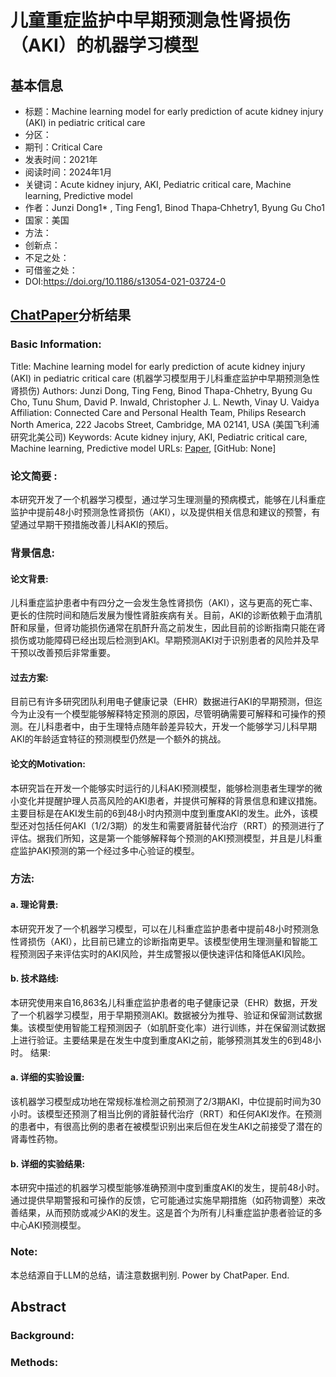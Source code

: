 # 儿童重症监护中早期预测急性肾损伤（AKI）的机器学习模型

## 基本信息
- 标题：Machine learning model for early prediction of acute kidney injury (AKI) in pediatric critical care
- 分区：
- 期刊：Critical Care
- 发表时间：2021年
- 阅读时间：2024年1月
- 关键词：Acute kidney injury, AKI, Pediatric critical care, Machine learning, Predictive model
- 作者：Junzi Dong1* , Ting Feng1, Binod Thapa‑Chhetry1, Byung Gu Cho1
- 国家：美国
- 方法：
- 创新点：
- 不足之处：
- 可借鉴之处：
- DOI:https://doi.org/10.1186/s13054-021-03724-0


## [ChatPaper](https://chatpaper.org/)分析结果

### Basic Information:
Title: Machine learning model for early prediction of acute kidney injury (AKI) in pediatric critical care (机器学习模型用于儿科重症监护中早期预测急性肾损伤)
Authors: Junzi Dong, Ting Feng, Binod Thapa-Chhetry, Byung Gu Cho, Tunu Shum, David P. Inwald, Christopher J. L. Newth, Vinay U. Vaidya
Affiliation: Connected Care and Personal Health Team, Philips Research North America, 222 Jacobs Street, Cambridge, MA 02141, USA (美国飞利浦研究北美公司)
Keywords: Acute kidney injury, AKI, Pediatric critical care, Machine learning, Predictive model
URLs: [Paper](https://doi.org/10.1186/s13054-021-03724-0), [GitHub: None]
### 论文简要 :
本研究开发了一个机器学习模型，通过学习生理测量的预病模式，能够在儿科重症监护中提前48小时预测急性肾损伤（AKI），以及提供相关信息和建议的预警，有望通过早期干预措施改善儿科AKI的预后。
### 背景信息:
#### 论文背景: 
儿科重症监护患者中有四分之一会发生急性肾损伤（AKI），这与更高的死亡率、更长的住院时间和随后发展为慢性肾脏疾病有关。目前，AKI的诊断依赖于血清肌酐和尿量，但肾功能损伤通常在肌酐升高之前发生，因此目前的诊断指南只能在肾损伤或功能障碍已经出现后检测到AKI。早期预测AKI对于识别患者的风险并及早干预以改善预后非常重要。
#### 过去方案: 
目前已有许多研究团队利用电子健康记录（EHR）数据进行AKI的早期预测，但迄今为止没有一个模型能够解释特定预测的原因，尽管明确需要可解释和可操作的预测。在儿科患者中，由于生理特点随年龄差异较大，开发一个能够学习儿科早期AKI的年龄适宜特征的预测模型仍然是一个额外的挑战。
#### 论文的Motivation: 
本研究旨在开发一个能够实时运行的儿科AKI预测模型，能够检测患者生理学的微小变化并提醒护理人员高风险的AKI患者，并提供可解释的背景信息和建议措施。主要目标是在AKI发生前的6到48小时内预测中度到重度AKI的发生。此外，该模型还对包括任何AKI（1/2/3期）的发生和需要肾脏替代治疗（RRT）的预测进行了评估。据我们所知，这是第一个能够解释每个预测的AKI预测模型，并且是儿科重症监护AKI预测的第一个经过多中心验证的模型。
### 方法:
#### a. 理论背景:

本研究开发了一个机器学习模型，可以在儿科重症监护患者中提前48小时预测急性肾损伤（AKI），比目前已建立的诊断指南更早。该模型使用生理测量和智能工程预测因子来评估实时的AKI风险，并生成警报以便快速评估和降低AKI风险。
#### b. 技术路线:

本研究使用来自16,863名儿科重症监护患者的电子健康记录（EHR）数据，开发了一个机器学习模型，用于早期预测AKI。数据被分为推导、验证和保留测试数据集。该模型使用智能工程预测因子（如肌酐变化率）进行训练，并在保留测试数据上进行验证。主要结果是在发生中度到重度AKI之前，能够预测其发生的6到48小时。
结果:
#### a. 详细的实验设置:

该机器学习模型成功地在常规标准检测之前预测了2/3期AKI，中位提前时间为30小时。该模型还预测了相当比例的肾脏替代治疗（RRT）和任何AKI发作。在预测的患者中，有很高比例的患者在被模型识别出来后但在发生AKI之前接受了潜在的肾毒性药物。
#### b. 详细的实验结果:

本研究中描述的机器学习模型能够准确预测中度到重度AKI的发生，提前48小时。通过提供早期警报和可操作的反馈，它可能通过实施早期措施（如药物调整）来改善结果，从而预防或减少AKI的发生。这是首个为所有儿科重症监护患者验证的多中心AKI预测模型。
### Note:
本总结源自于LLM的总结，请注意数据判别. Power by ChatPaper. End.



## Abstract
### Background:



### Methods:






